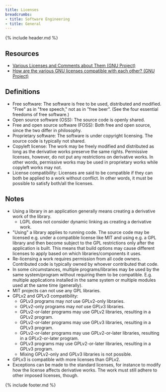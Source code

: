 ```yaml
---
title: Licenses
breadcrumbs:
- title: Software Engineering
- title: General
---
```

{% include header.md %}

## Resources

- [Various Licenses and Comments about Them (GNU Project)](https://www.gnu.org/licenses/license-list.en.html)
- [How are the various GNU licenses compatible with each other? (GNU Project)](https://www.gnu.org/licenses/gpl-faq.html#AllCompatibility)

## Definitions

- Free software: The software is free to be used, distributed and modified. "Free" as in "free speech," not as in "free beer".
  (See the four essential freedoms of free software.)
- Open source software (OSS): The source code is openly shared.
- Free and open source software (FOSS): Both free and open source, since the two differ in philosophy.
- Proprietary software: The software is under copyright licensing. The source code is typically not shared.
- Copyleft license: The work may be freely modified and distributed as long as the derivative works preserve the same rights.
  Permissive licenses, however, do not put any restrictions on derivative works.
  In other words, permissive works may be used in proprietary works while copyleft works may not.
- License compatibility: Licenses are said to be compatible if they can both be applied to a work without conflict.
  In other words, it must be possible to satisfy both/all the licenses.

## Notes

- Using a library in an application generally means creating a derivative work of the library.
    - LGPL does not consider dynamic linking as creating a derivative work.
- "Using" a library applies to running code.
  The source code may be licensed e.g. under a compatible license like MIT and using e.g. a GPL library
  and then become subject to the GPL restrictions only after the application is built.
  This means that build options may cause different licenses to apply based on which libraries/components it uses.
- Re-licensing a work requires permission from all code owners.
  Contributed code is typically owned by whoever contributed that code.
- In some circumstances, multiple programs/libraries may be used by the same system/program without requiring them to be compatible.
  E.g. multiple applications installed in the same system or multiple modules used at the same time (generally).
- MIT projects can not use any GPL libraries.
- GPLv2 and GPLv3 compatibility:
    - GPLv3 programs may *not* use GPLv2-only libraries.
    - GPLv2-only programs may *not* use GPLv3 libraries.
    - GPLv2-or-later programs may use GPLv2 libraries, resulting in a GPLv2 program.
    - GPLv2-or-later programs may use GPLv3 libraries, resulting in a GPLv3 program.
    - GPLv2-or-later programs may use GPLv2-or-later libraries, resulting in a GPLv2-or-later program.
    - GPLv3 programs may use GPLv2-or-later libraries, resulting in a GPLv3 program.
    - Mixing GPLv2-only and GPLv3 libraries is not possible.
- GPLv3 is compatible with more licenses than GPLv2.
- Exceptions can be made to the standard licenses, for instance to modify how the license affects derivative works.
  The work must still adhere to other imposed licenses, though.

{% include footer.md %}

